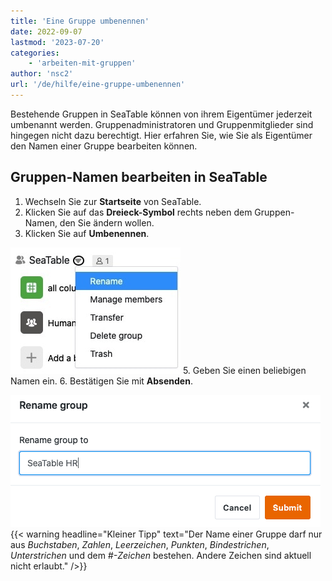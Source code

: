 ```yaml
---
title: 'Eine Gruppe umbenennen'
date: 2022-09-07
lastmod: '2023-07-20'
categories:
    - 'arbeiten-mit-gruppen'
author: 'nsc2'
url: '/de/hilfe/eine-gruppe-umbenennen'
---
```


Bestehende Gruppen in SeaTable können von ihrem Eigentümer jederzeit umbenannt werden. Gruppenadministratoren und Gruppenmitglieder sind hingegen nicht dazu berechtigt. Hier erfahren Sie, wie Sie als Eigentümer den Namen einer Gruppe bearbeiten können.

## Gruppen-Namen bearbeiten in SeaTable

1. Wechseln Sie zur **Startseite** von SeaTable.
2. Klicken Sie auf das **Dreieck-Symbol** rechts neben dem Gruppen-Namen, den Sie ändern wollen.
3. Klicken Sie auf **Umbenennen**.

![Eine Gruppe umbenennen](images/rename-group.jpg) 5. Geben Sie einen beliebigen Namen ein. 6. Bestätigen Sie mit **Absenden**.

![Eine Gruppe umbenennen](images/rename-group-2.png)
{{< warning  headline="Kleiner Tipp"  text="Der Name einer Gruppe darf nur aus _Buchstaben_, _Zahlen_, _Leerzeichen_, _Punkten_, _Bindestrichen_, _Unterstrichen_ und dem _#-Zeichen_ bestehen. Andere Zeichen sind aktuell nicht erlaubt." />}}
